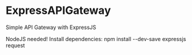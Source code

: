 # ExpressAPIGateway
Simple API Gateway with ExpressJS

NodeJS needed!
Install dependencies: npm install --dev-save expressjs request

